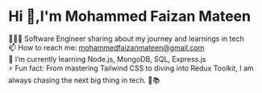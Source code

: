 # Hi 👋,I'm Mohammed Faizan Mateen

👩🏻‍💻 Software Engineer sharing about my journey and learnings in tech<br/>
📫 How to reach me: mohammedfaizanmateen@gmail.com<br/>
💭 I’m currently learning Node.js, MongoDB, SQL, Express.js<br/>
⚡ Fun fact: From mastering Tailwind CSS to diving into Redux Toolkit, I am always chasing the next big thing in tech. 🚀📚
